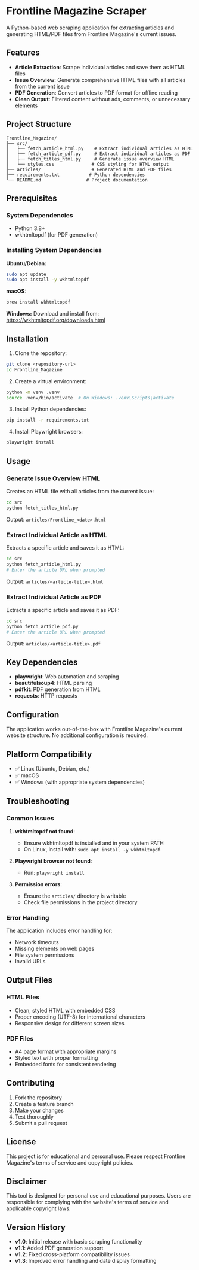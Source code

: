 # Frontline Magazine Scraper

A Python-based web scraping application for extracting articles and generating HTML/PDF files from Frontline Magazine's current issues.

## Features

- **Article Extraction**: Scrape individual articles and save them as HTML files
- **Issue Overview**: Generate comprehensive HTML files with all articles from the current issue
- **PDF Generation**: Convert articles to PDF format for offline reading
- **Clean Output**: Filtered content without ads, comments, or unnecessary elements

## Project Structure

```
Frontline_Magazine/
├── src/
│   ├── fetch_article_html.py    # Extract individual articles as HTML
│   ├── fetch_article_pdf.py     # Extract individual articles as PDF
│   ├── fetch_titles_html.py     # Generate issue overview HTML
│   └── styles.css              # CSS styling for HTML output
├── articles/                   # Generated HTML and PDF files
├── requirements.txt           # Python dependencies
└── README.md                 # Project documentation
```

## Prerequisites

### System Dependencies
- Python 3.8+
- wkhtmltopdf (for PDF generation)

### Installing System Dependencies

**Ubuntu/Debian:**
```bash
sudo apt update
sudo apt install -y wkhtmltopdf
```

**macOS:**
```bash
brew install wkhtmltopdf
```

**Windows:**
Download and install from: https://wkhtmltopdf.org/downloads.html

## Installation

1. Clone the repository:
```bash
git clone <repository-url>
cd Frontline_Magazine
```

2. Create a virtual environment:
```bash
python -m venv .venv
source .venv/bin/activate  # On Windows: .venv\Scripts\activate
```

3. Install Python dependencies:
```bash
pip install -r requirements.txt
```

4. Install Playwright browsers:
```bash
playwright install
```

## Usage

### Generate Issue Overview HTML
Creates an HTML file with all articles from the current issue:

```bash
cd src
python fetch_titles_html.py
```

Output: `articles/Frontline_<date>.html`

### Extract Individual Article as HTML
Extracts a specific article and saves it as HTML:

```bash
cd src
python fetch_article_html.py
# Enter the article URL when prompted
```

Output: `articles/<article-title>.html`

### Extract Individual Article as PDF
Extracts a specific article and saves it as PDF:

```bash
cd src
python fetch_article_pdf.py
# Enter the article URL when prompted
```

Output: `articles/<article-title>.pdf`

## Key Dependencies

- **playwright**: Web automation and scraping
- **beautifulsoup4**: HTML parsing
- **pdfkit**: PDF generation from HTML
- **requests**: HTTP requests

## Configuration

The application works out-of-the-box with Frontline Magazine's current website structure. No additional configuration is required.

## Platform Compatibility

- ✅ Linux (Ubuntu, Debian, etc.)
- ✅ macOS
- ✅ Windows (with appropriate system dependencies)

## Troubleshooting

### Common Issues

1. **wkhtmltopdf not found**:
   - Ensure wkhtmltopdf is installed and in your system PATH
   - On Linux, install with: `sudo apt install -y wkhtmltopdf`

2. **Playwright browser not found**:
   - Run: `playwright install`

3. **Permission errors**:
   - Ensure the `articles/` directory is writable
   - Check file permissions in the project directory

### Error Handling

The application includes error handling for:
- Network timeouts
- Missing elements on web pages
- File system permissions
- Invalid URLs

## Output Files

### HTML Files
- Clean, styled HTML with embedded CSS
- Proper encoding (UTF-8) for international characters
- Responsive design for different screen sizes

### PDF Files
- A4 page format with appropriate margins
- Styled text with proper formatting
- Embedded fonts for consistent rendering

## Contributing

1. Fork the repository
2. Create a feature branch
3. Make your changes
4. Test thoroughly
5. Submit a pull request

## License

This project is for educational and personal use. Please respect Frontline Magazine's terms of service and copyright policies.

## Disclaimer

This tool is designed for personal use and educational purposes. Users are responsible for complying with the website's terms of service and applicable copyright laws.

## Version History

- **v1.0**: Initial release with basic scraping functionality
- **v1.1**: Added PDF generation support
- **v1.2**: Fixed cross-platform compatibility issues
- **v1.3**: Improved error handling and date display formatting
